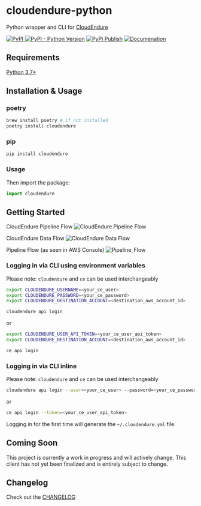 # cloudendure-python

Python wrapper and CLI for [CloudEndure](https://www.cloudendure.com/)

[![PyPI](https://img.shields.io/pypi/v/cloudendure) ![PyPI - Python Version](https://img.shields.io/pypi/pyversions/cloudendure)](https://pypi.org/project/cloudendure/) [![PyPi Publish](https://github.com/2ndWatch/cloudendure-python/workflows/PyPi%20Publish/badge.svg)](https://2ndwatch.github.io/cloudendure-python/) [![Documenation](https://github.com/2ndWatch/cloudendure-python/workflows/Github%20Pages/badge.svg)](https://2ndwatch.github.io/cloudendure-python/)

## Requirements

[Python 3.7+](https://www.python.org/downloads/)

## Installation & Usage

### poetry

```sh
brew install poetry # if not installed
poetry install cloudendure
```

### pip

```sh
pip install cloudendure
```

### Usage

Then import the package:

```python
import cloudendure
```

## Getting Started
CloudEndure Pipeline Flow
![CloudEndure Pipeline Flow](images/ce_migration_pipeline.png)

CloudEndure Data Flow
![CloudEndure Data Flow](images/ce_dataflow.png)

Pipeline Flow (as seen in AWS Console)
![Pipeline_Flow](images/stepfunctions_graph.svg)

### Logging in via CLI using environment variables

Please note: `cloudendure` and `ce` can be used interchangeably

```sh
export CLOUDENDURE_USERNAME=<your_ce_user>
export CLOUDENDURE_PASSWORD=<your_ce_password>
export CLOUDENDURE_DESTINATION_ACCOUNT=<destination_aws_account_id>

cloudendure api login
```

or

```sh
export CLOUDENDURE_USER_API_TOKEN=<your_ce_user_api_token>
export CLOUDENDURE_DESTINATION_ACCOUNT=<destination_aws_account_id>

ce api login
```

### Logging in via CLI inline

Please note: `cloudendure` and `ce` can be used interchangeably

```sh
cloudendure api login --user=<your_ce_user> --password=<your_ce_password>
```

or

```sh
ce api login --token=<your_ce_user_api_token>
```

Logging in for the first time will generate the `~/.cloudendure.yml` file.

## Coming Soon

This project is currently a work in progress and will actively change. This client has not yet been finalized and is entirely subject to change.

## Changelog

Check out the [CHANGELOG](CHANGELOG.md)
